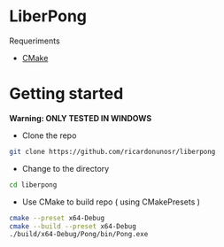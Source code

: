 # LiberPong

Requeriments

- [CMake](https://cmake.org/)

# Getting started

**Warning: ONLY TESTED IN WINDOWS**

- Clone the repo

```bash
git clone https://github.com/ricardonunosr/liberpong
```

- Change to the directory

```bash
cd liberpong
```

- Use CMake to build repo ( using CMakePresets )

```bash
cmake --preset x64-Debug
cmake --build --preset x64-Debug
./build/x64-Debug/Pong/bin/Pong.exe
```
